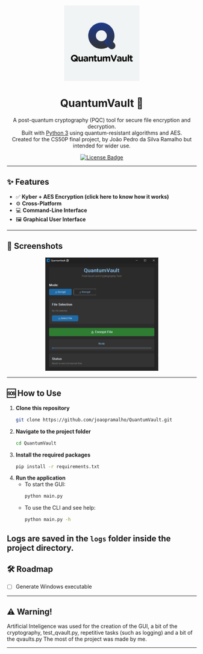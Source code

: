 <p align="center">
  <img src="assets/QuantumLogo.png" alt="QuantumVault Logo" width="200px"/>
</p>

<h1 align="center">QuantumVault 🔐</h1>

<p align="center">
  A post-quantum cryptography (PQC) tool for secure file encryption and decryption.<br>
  Built with <a href="https://www.python.org/">Python 3</a> using quantum-resistant algorithms and AES.<br>
  Created for the CS50P final project, by João Pedro da Silva Ramalho but intended for wider use.
</p>

<p align="center">
  <a href="https://raw.githubusercontent.com/joaopramalho/QuantumVault/master/LICENSE">
    <img src="https://img.shields.io/github/license/joaopramalho/QuantumVault?label=License" alt="License Badge"/>
  </a>
</p>

---

## ✨ Features

- ✅ **Kyber + AES Encryption (click here to know how it works)**  
- ⚙️ **Cross-Platform**  
- 💻 **Command-Line Interface**  
- 🖼️ **Graphical User Interface**  

---

## 📸 Screenshots

<p align="center">
  <img src="/assets/print1.png" alt="GUI" width="300px"/>
</p>

---

## 🆘 How to Use

1. **Clone this repository**  
   ```bash
   git clone https://github.com/joaopramalho/QuantumVault.git
   ```
2. **Navigate to the project folder**  
   ```bash
   cd QuantumVault
   ```
3. **Install the required packages**  
   ```bash
   pip install -r requirements.txt
   ```
4. **Run the application**  
   - To start the GUI:  
     ```bash
     python main.py
     ```
   - To use the CLI and see help:  
     ```bash
     python main.py -h
     ```

**Logs** are saved in the `logs` folder inside the project directory.
---

## 🛠️ Roadmap

- [ ] Generate Windows executable  

---


## ⚠️ Warning!

Artificial Inteligence was used for the creation of the GUI, a bit of the cryptography, test_qvault.py, repetitive tasks (such as logging) and a bit of the qvaults.py
The most of the project was made by me.

---